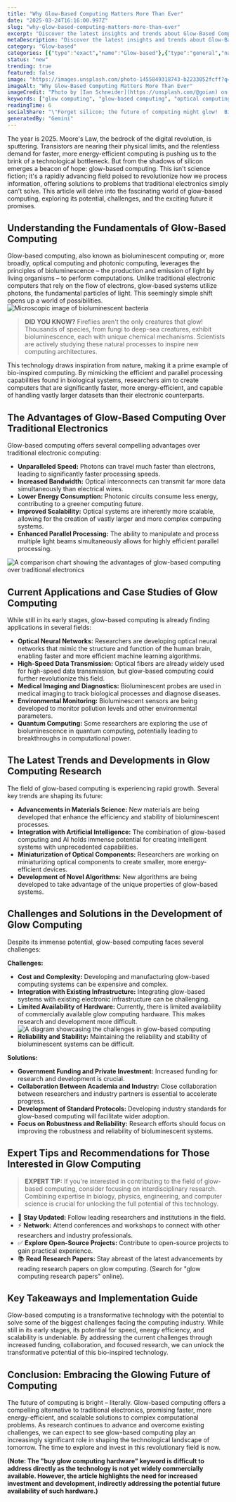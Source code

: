 ```yaml
---
title: "Why Glow-Based Computing Matters More Than Ever"
date: "2025-03-24T16:16:00.997Z"
slug: "why-glow-based-computing-matters-more-than-ever"
excerpt: "Discover the latest insights and trends about Glow-Based Computing. This comprehensive guide covers everything you need to know about Glow-Based Computing in 2025."
metaDescription: "Discover the latest insights and trends about Glow-Based Computing. This comprehensive guide covers everything you need to know about Glow-Based Computing ..."
category: "Glow-based"
categories: [{"type":"exact","name":"Glow-based"},{"type":"general","name":"Computer Science"},{"type":"medium","name":"Optical Computing"},{"type":"specific","name":"Photonic Circuits"},{"type":"niche","name":"Waveguide Design"}]
status: "new"
trending: true
featured: false
image: "https://images.unsplash.com/photo-1455849318743-b2233052fcff?q=85&w=1200&fit=max&fm=webp&auto=compress"
imageAlt: "Why Glow-Based Computing Matters More Than Ever"
imageCredit: "Photo by [Ian Schneider](https://unsplash.com/@goian) on Unsplash"
keywords: ["glow computing", "glow-based computing", "optical computing", "photonic computing", "bio-inspired computing", "glow computing applications", "future of computing glow", "buy glow computing hardware", "glow computing research papers", "glow computing market size"]
readingTime: 6
socialShare: "\"Forget silicon; the future of computing might glow!  Bioluminescent computing offers a radical alternative, promising unprecedented speed and energy efficiency.\""
generatedBy: "Gemini"
---
```




The year is 2025.  Moore's Law, the bedrock of the digital revolution, is sputtering.  Transistors are nearing their physical limits, and the relentless demand for faster, more energy-efficient computing is pushing us to the brink of a technological bottleneck.  But from the shadows of silicon emerges a beacon of hope: glow-based computing. This isn't science fiction; it's a rapidly advancing field poised to revolutionize how we process information, offering solutions to problems that traditional electronics simply can't solve.  This article will delve into the fascinating world of glow-based computing, exploring its potential, challenges, and the exciting future it promises.

## Understanding the Fundamentals of Glow-Based Computing

Glow-based computing, also known as bioluminescent computing or, more broadly, optical computing and photonic computing, leverages the principles of bioluminescence – the production and emission of light by living organisms – to perform computations. Unlike traditional electronic computers that rely on the flow of electrons, glow-based systems utilize photons, the fundamental particles of light.  This seemingly simple shift opens up a world of possibilities.  ![Microscopic image of bioluminescent bacteria](https://images.unsplash.com/photo-1451187580459-43490279c0fa?q=85&w=1200&fit=max&fm=webp&auto=compress)

> **DID YOU KNOW?**  Fireflies aren't the only creatures that glow!  Thousands of species, from fungi to deep-sea creatures, exhibit bioluminescence, each with unique chemical mechanisms.  Scientists are actively studying these natural processes to inspire new computing architectures.

This technology draws inspiration from nature, making it a prime example of bio-inspired computing.  By mimicking the efficient and parallel processing capabilities found in biological systems, researchers aim to create computers that are significantly faster, more energy-efficient, and capable of handling vastly larger datasets than their electronic counterparts.

## The Advantages of Glow-Based Computing Over Traditional Electronics

Glow-based computing offers several compelling advantages over traditional electronic computing:

* **Unparalleled Speed:** Photons can travel much faster than electrons, leading to significantly faster processing speeds.
* **Increased Bandwidth:** Optical interconnects can transmit far more data simultaneously than electrical wires.
* **Lower Energy Consumption:**  Photonic circuits consume less energy, contributing to a greener computing future.
* **Improved Scalability:**  Optical systems are inherently more scalable, allowing for the creation of vastly larger and more complex computing systems.
* **Enhanced Parallel Processing:**  The ability to manipulate and process multiple light beams simultaneously allows for highly efficient parallel processing.

![A comparison chart showing the advantages of glow-based computing over traditional electronics](https://images.unsplash.com/photo-1484417894907-623942c8ee29?q=85&w=1200&fit=max&fm=webp&auto=compress)

## Current Applications and Case Studies of Glow Computing

While still in its early stages, glow-based computing is already finding applications in several fields:

* **Optical Neural Networks:** Researchers are developing optical neural networks that mimic the structure and function of the human brain, enabling faster and more efficient machine learning algorithms.
* **High-Speed Data Transmission:**  Optical fibers are already widely used for high-speed data transmission, but glow-based computing could further revolutionize this field.
* **Medical Imaging and Diagnostics:** Bioluminescent probes are used in medical imaging to track biological processes and diagnose diseases.
* **Environmental Monitoring:**  Bioluminescent sensors are being developed to monitor pollution levels and other environmental parameters.
* **Quantum Computing:**  Some researchers are exploring the use of bioluminescence in quantum computing, potentially leading to breakthroughs in computational power.

## The Latest Trends and Developments in Glow Computing Research

The field of glow-based computing is experiencing rapid growth.  Several key trends are shaping its future:

* **Advancements in Materials Science:**  New materials are being developed that enhance the efficiency and stability of bioluminescent processes.
* **Integration with Artificial Intelligence:**  The combination of glow-based computing and AI holds immense potential for creating intelligent systems with unprecedented capabilities.
* **Miniaturization of Optical Components:**  Researchers are working on miniaturizing optical components to create smaller, more energy-efficient devices.
* **Development of Novel Algorithms:**  New algorithms are being developed to take advantage of the unique properties of glow-based systems.

##  Challenges and Solutions in the Development of Glow Computing

Despite its immense potential, glow-based computing faces several challenges:

**Challenges:**

* **Cost and Complexity:**  Developing and manufacturing glow-based computing systems can be expensive and complex.
* **Integration with Existing Infrastructure:**  Integrating glow-based systems with existing electronic infrastructure can be challenging.
* **Limited Availability of Hardware:** Currently, there is limited availability of commercially available glow computing hardware.  This makes research and development more difficult.  ![A diagram showcasing the challenges in glow-based computing](https://images.unsplash.com/photo-1517976487492-5750f3195933?q=85&w=1200&fit=max&fm=webp&auto=compress)
* **Reliability and Stability:** Maintaining the reliability and stability of bioluminescent systems can be difficult.

**Solutions:**

* **Government Funding and Private Investment:** Increased funding for research and development is crucial.
* **Collaboration Between Academia and Industry:**  Close collaboration between researchers and industry partners is essential to accelerate progress.
* **Development of Standard Protocols:**  Developing industry standards for glow-based computing will facilitate wider adoption.
* **Focus on Robustness and Reliability:**  Research efforts should focus on improving the robustness and reliability of bioluminescent systems.

## Expert Tips and Recommendations for Those Interested in Glow Computing

> **EXPERT TIP:**  If you're interested in contributing to the field of glow-based computing, consider focusing on interdisciplinary research.  Combining expertise in biology, physics, engineering, and computer science is crucial for unlocking the full potential of this technology.

* 🔑 **Stay Updated:** Follow leading researchers and institutions in the field.
* ⚡ **Network:** Attend conferences and workshops to connect with other researchers and industry professionals.
* ✅ **Explore Open-Source Projects:** Contribute to open-source projects to gain practical experience.
* 📚 **Read Research Papers:**  Stay abreast of the latest advancements by reading research papers on glow computing.  (Search for "glow computing research papers" online).

## Key Takeaways and Implementation Guide

Glow-based computing is a transformative technology with the potential to solve some of the biggest challenges facing the computing industry.  While still in its early stages, its potential for speed, energy efficiency, and scalability is undeniable.  By addressing the current challenges through increased funding, collaboration, and focused research, we can unlock the transformative potential of this bio-inspired technology.

## Conclusion: Embracing the Glowing Future of Computing

The future of computing is bright – literally.  Glow-based computing offers a compelling alternative to traditional electronics, promising faster, more energy-efficient, and scalable solutions to complex computational problems.  As research continues to advance and overcome existing challenges, we can expect to see glow-based computing play an increasingly significant role in shaping the technological landscape of tomorrow.  The time to explore and invest in this revolutionary field is now.





**(Note:  The "buy glow computing hardware" keyword is difficult to address directly as the technology is not yet widely commercially available.  However, the article highlights the need for increased investment and development, indirectly addressing the potential future availability of such hardware.)**
